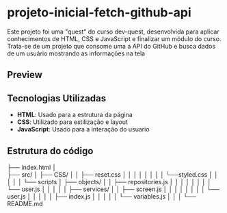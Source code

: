 # projeto-inicial-fetch-github-api

Este projeto foi uma "quest" do curso dev-quest, desenvolvida para aplicar conhecimentos de HTML, CSS e JavaScript e finalizar um módulo do curso. Trata-se de um projeto que consome uma a API do GitHub e busca dados de um usuário mostrando as informações na tela

## Preview


## Tecnologias Utilizadas

- **HTML**: Usado para a estrutura da página
- **CSS**: Utilizado para estilização e layout
- **JavaScript**: Usado para a interação do usuario


## Estrutura do código

├── index.html
│   
├── src/
│   ├── CSS/
│   │   ├── reset.css
│   │   │
│   │   │
│   │   └──styled.css
│   │
│   │
│   └── scripts
│       ├── objects/
│       │    ├── repositories.js
│       │    │
│       │    │
│       │    └── user.js
│       │
│       │
│       ├── services/
│       │    ├── screen.js
│       │    │
│       │    │
│       │    └── user.js
│       │
│       │
│       ├── index.js
│       │
│       │
│       └── variables.js
│
│
│
└── README.md
